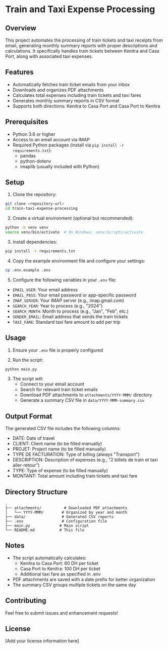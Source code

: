 # Train and Taxi Expense Processing

## Overview
This project automates the processing of train tickets and taxi receipts from email, generating monthly summary reports with proper descriptions and calculations. It specifically handles train tickets between Kenitra and Casa Port, along with associated taxi expenses.

## Features
- Automatically fetches train ticket emails from your inbox
- Downloads and organizes PDF attachments
- Calculates total expenses including train tickets and taxi fares
- Generates monthly summary reports in CSV format
- Supports both directions: Kenitra to Casa Port and Casa Port to Kenitra

## Prerequisites
- Python 3.6 or higher
- Access to an email account via IMAP
- Required Python packages (install via `pip install -r requirements.txt`):
  - pandas
  - python-dotenv
  - imaplib (usually included with Python)

## Setup

1. Clone the repository:
```bash
git clone <repository-url>
cd train-taxi-expense-processing
```

2. Create a virtual environment (optional but recommended):
```bash
python -m venv venv
source venv/bin/activate  # On Windows: venv\Scripts\activate
```

3. Install dependencies:
```bash
pip install -r requirements.txt
```

4. Copy the example environment file and configure your settings:
```bash
cp .env.example .env
```

5. Configure the following variables in your `.env` file:
- `EMAIL_USER`: Your email address
- `EMAIL_PASS`: Your email password or app-specific password
- `IMAP_SERVER`: Your IMAP server (e.g., imap.gmail.com)
- `SEARCH_YEAR`: Year to process (e.g., "2024")
- `SEARCH_MONTH`: Month to process (e.g., "Jan", "Feb", etc.)
- `SENDER_EMAIL`: Email address that sends the train tickets
- `TAXI_FARE`: Standard taxi fare amount to add per trip

## Usage

1. Ensure your `.env` file is properly configured

2. Run the script:
```bash
python main.py
```

3. The script will:
   - Connect to your email account
   - Search for relevant train ticket emails
   - Download PDF attachments to `attachments/YYYY-MMM/` directory
   - Generate a summary CSV file in `data/YYYY-MMM-summary.csv`

## Output Format

The generated CSV file includes the following columns:
- DATE: Date of travel
- CLIENT: Client name (to be filled manually)
- PROJET: Project name (to be filled manually)
- TYPE DE FACTURATION: Type of billing (always "Transport")
- DESCRIPTION: Description of expenses (e.g., "2 billets de train et taxi aller-retour")
- TYPE: Type of expense (to be filled manually)
- MONTANT: Total amount including train tickets and taxi fare

## Directory Structure
```
.
├── attachments/          # Downloaded PDF attachments
│   └── YYYY-MMM/        # Organized by year and month
├── data/                # Generated CSV reports
├── .env                 # Configuration file
├── main.py             # Main script
└── README.md           # This file
```

## Notes
- The script automatically calculates:
  - Kenitra to Casa Port: 60 DH per ticket
  - Casa Port to Kenitra: 100 DH per ticket
  - Additional taxi fare as specified in .env
- PDF attachments are saved with a date prefix for better organization
- The summary CSV groups multiple tickets on the same day

## Contributing
Feel free to submit issues and enhancement requests!

## License
[Add your license information here]
